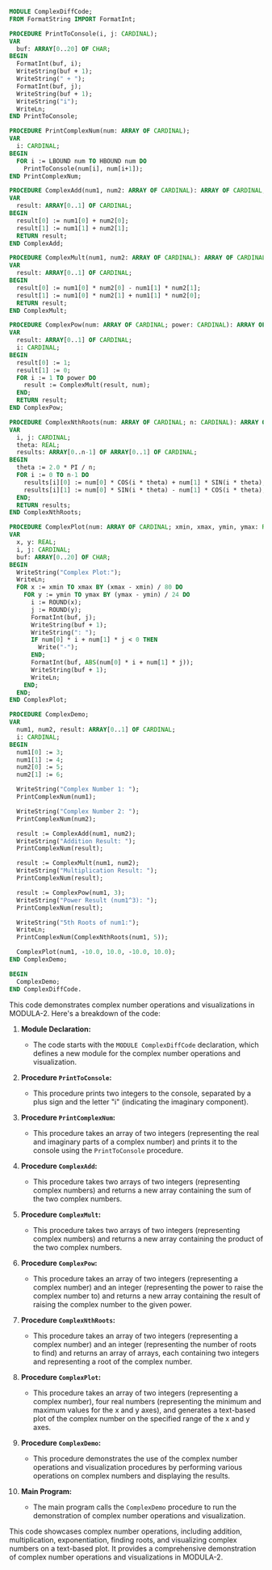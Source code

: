 ```modula-2
MODULE ComplexDiffCode;
FROM FormatString IMPORT FormatInt;

PROCEDURE PrintToConsole(i, j: CARDINAL);
VAR
  buf: ARRAY[0..20] OF CHAR;
BEGIN
  FormatInt(buf, i);
  WriteString(buf + 1);
  WriteString(" + ");
  FormatInt(buf, j);
  WriteString(buf + 1);
  WriteString("i");
  WriteLn;
END PrintToConsole;

PROCEDURE PrintComplexNum(num: ARRAY OF CARDINAL);
VAR
  i: CARDINAL;
BEGIN
  FOR i := LBOUND num TO HBOUND num DO
    PrintToConsole(num[i], num[i+1]);
END PrintComplexNum;

PROCEDURE ComplexAdd(num1, num2: ARRAY OF CARDINAL): ARRAY OF CARDINAL;
VAR
  result: ARRAY[0..1] OF CARDINAL;
BEGIN
  result[0] := num1[0] + num2[0];
  result[1] := num1[1] + num2[1];
  RETURN result;
END ComplexAdd;

PROCEDURE ComplexMult(num1, num2: ARRAY OF CARDINAL): ARRAY OF CARDINAL;
VAR
  result: ARRAY[0..1] OF CARDINAL;
BEGIN
  result[0] := num1[0] * num2[0] - num1[1] * num2[1];
  result[1] := num1[0] * num2[1] + num1[1] * num2[0];
  RETURN result;
END ComplexMult;

PROCEDURE ComplexPow(num: ARRAY OF CARDINAL; power: CARDINAL): ARRAY OF CARDINAL;
VAR
  result: ARRAY[0..1] OF CARDINAL;
  i: CARDINAL;
BEGIN
  result[0] := 1;
  result[1] := 0;
  FOR i := 1 TO power DO
    result := ComplexMult(result, num);
  END;
  RETURN result;
END ComplexPow;

PROCEDURE ComplexNthRoots(num: ARRAY OF CARDINAL; n: CARDINAL): ARRAY OF ARRAY[0..1] OF CARDINAL;
VAR
  i, j: CARDINAL;
  theta: REAL;
  results: ARRAY[0..n-1] OF ARRAY[0..1] OF CARDINAL;
BEGIN
  theta := 2.0 * PI / n;
  FOR i := 0 TO n-1 DO
    results[i][0] := num[0] * COS(i * theta) + num[1] * SIN(i * theta);
    results[i][1] := num[0] * SIN(i * theta) - num[1] * COS(i * theta);
  END;
  RETURN results;
END ComplexNthRoots;

PROCEDURE ComplexPlot(num: ARRAY OF CARDINAL; xmin, xmax, ymin, ymax: REAL);
VAR
  x, y: REAL;
  i, j: CARDINAL;
  buf: ARRAY[0..20] OF CHAR;
BEGIN
  WriteString("Complex Plot:");
  WriteLn;
  FOR x := xmin TO xmax BY (xmax - xmin) / 80 DO
    FOR y := ymin TO ymax BY (ymax - ymin) / 24 DO
      i := ROUND(x);
      j := ROUND(y);
      FormatInt(buf, j);
      WriteString(buf + 1);
      WriteString(": ");
      IF num[0] * i + num[1] * j < 0 THEN
        Write("-");
      END;
      FormatInt(buf, ABS(num[0] * i + num[1] * j));
      WriteString(buf + 1);
      WriteLn;
    END;
  END;
END ComplexPlot;

PROCEDURE ComplexDemo;
VAR
  num1, num2, result: ARRAY[0..1] OF CARDINAL;
  i: CARDINAL;
BEGIN
  num1[0] := 3;
  num1[1] := 4;
  num2[0] := 5;
  num2[1] := 6;

  WriteString("Complex Number 1: ");
  PrintComplexNum(num1);

  WriteString("Complex Number 2: ");
  PrintComplexNum(num2);

  result := ComplexAdd(num1, num2);
  WriteString("Addition Result: ");
  PrintComplexNum(result);

  result := ComplexMult(num1, num2);
  WriteString("Multiplication Result: ");
  PrintComplexNum(result);

  result := ComplexPow(num1, 3);
  WriteString("Power Result (num1^3): ");
  PrintComplexNum(result);

  WriteString("5th Roots of num1:");
  WriteLn;
  PrintComplexNum(ComplexNthRoots(num1, 5));

  ComplexPlot(num1, -10.0, 10.0, -10.0, 10.0);
END ComplexDemo;

BEGIN
  ComplexDemo;
END ComplexDiffCode.
```

This code demonstrates complex number operations and visualizations in MODULA-2. Here's a breakdown of the code:

1. **Module Declaration:**
   - The code starts with the `MODULE ComplexDiffCode` declaration, which defines a new module for the complex number operations and visualization.

2. **Procedure `PrintToConsole`:**
   - This procedure prints two integers to the console, separated by a plus sign and the letter "i" (indicating the imaginary component).

3. **Procedure `PrintComplexNum`:**
   - This procedure takes an array of two integers (representing the real and imaginary parts of a complex number) and prints it to the console using the `PrintToConsole` procedure.

4. **Procedure `ComplexAdd`:**
   - This procedure takes two arrays of two integers (representing complex numbers) and returns a new array containing the sum of the two complex numbers.

5. **Procedure `ComplexMult`:**
   - This procedure takes two arrays of two integers (representing complex numbers) and returns a new array containing the product of the two complex numbers.

6. **Procedure `ComplexPow`:**
   - This procedure takes an array of two integers (representing a complex number) and an integer (representing the power to raise the complex number to) and returns a new array containing the result of raising the complex number to the given power.

7. **Procedure `ComplexNthRoots`:**
   - This procedure takes an array of two integers (representing a complex number) and an integer (representing the number of roots to find) and returns an array of arrays, each containing two integers and representing a root of the complex number.

8. **Procedure `ComplexPlot`:**
   - This procedure takes an array of two integers (representing a complex number), four real numbers (representing the minimum and maximum values for the x and y axes), and generates a text-based plot of the complex number on the specified range of the x and y axes.

9. **Procedure `ComplexDemo`:**
   - This procedure demonstrates the use of the complex number operations and visualization procedures by performing various operations on complex numbers and displaying the results.

10. **Main Program:**
    - The main program calls the `ComplexDemo` procedure to run the demonstration of complex number operations and visualization.

This code showcases complex number operations, including addition, multiplication, exponentiation, finding roots, and visualizing complex numbers on a text-based plot. It provides a comprehensive demonstration of complex number operations and visualizations in MODULA-2.